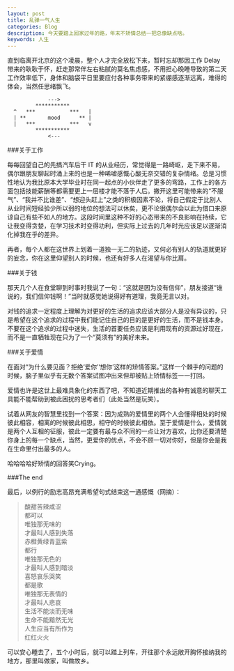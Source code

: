 ```yaml
---
layout: post
title: 乱弹一气人生
categories: Blog
description: 今天要踏上回家过年的路，年末不矫情总结一把总像缺点啥。
keywords: 人生
---
```


直到临离开北京的这个凌晨，整个人才完全放松下来，暂时忘却那因工作 Delay 带来的耿耿于怀，赶走那常伴左右粘腻的莫名焦虑感，不用担心晚睡导致的第二天工作效率低下，身体和脑袋平日里要应付各种事务带来的紧绷感逐渐远离，难得的体会，当然任思绪飘飞。

```
             ---> 
         ***********    
  ^   ***           ***   |
  | **       mood      ** |
  |   ***           ***   v
         ***********       
             <---
```

###关于工作

每每回望自己的先搞汽车后干 IT 的从业经历，常觉得是一路崎岖，走下来不易，偶尔跟朋友聊起时涌上来的也是一种唏嘘感慨心酸无奈交错的复杂情绪。总是习惯性地认为我比原本大学毕业时在同一起点的小伙伴走了更多的弯路，工作上的各方面包括技能薪酬等都需要更上一层楼才能不落于人后。撇开这里可能带来的“不服气”、“我并不比谁差”、“想迎头赶上”之类的积极因素不论，将自己假定于比别人从业时间短经验少所以弱的地位的想法可以休矣，更不论很偶尔会以此为借口来原谅自己有些不如人的地方。这段时间里这种不好的心态带来的不良影响在持续，它让我变得贪婪，在学习技术时变得功利，但实际上过去的几年时光应该足以逐渐消化掉我在乎的差异。

再者，每个人都在这世界上划着一道独一无二的轨迹，又何必有别人的轨道就更好的妄念，你在这里仰望别人的时候，也还有好多人在渴望与你比肩。

###关于钱

那天几个人在食堂聊到时事时我说了一句：“这就是因为没有信仰”，朋友接道“谁说的，我们信仰钱啊！”当时就感觉她说得好有道理，我竟无言以对。

对钱的追求一定程度上理解为对更好的生活的追求应该大部分人是没有异议的，只是希望在这个追求的过程中我们能记住自己的目的是更好的生活，而不是钱本身。不要在这个追求的过程中迷失，生活的首要任务应该是利用现有的资源过好现在，而不是一直牺牲现在只为了一个“莫须有”的美好未来。

###关于爱情

在面对“为什么要见面？拒绝‘爱你’‘想你’这样的矫情答案。”这样一个棘手的问题的时候，脑子里似乎有无数个答案试图冲出来但却被贴上矫情标签一一打回。

爱情也许是这世上最难具象化的东西了吧，不知道近期推出的各种有诚意的聊天工具能不能帮助到被此困扰的思考者们（此处当然是玩笑）。

试着从网友的智慧里找到一个答案：因为成熟的爱情里的两个人会懂得相处的时候彼此相容，相离的时候彼此相思，相守的时候彼此相依。至于爱情是什么，爱情就是两个人互相的征服，彼此一定要有最与众不同的一点让对方喜欢，比你还要清楚你身上的每一个缺点，当然，更爱你的优点，不会不顾一切对你好，但是你会是我在生命里付出最多的人。

哈哈哈哈好矫情的回答笑Crying。

###The end

最后，以例行的励志高昂充满希望句式结束这一通感慨（网摘）：

> 酸甜苦辣咸涩  
> 都可以  
> 唯独那无味的  
> 才最叫人感到失落  
> 赤橙黄绿青蓝紫  
> 都行  
> 唯独那无色的  
> 才最叫人感到暗淡  
> 喜怒哀乐哭笑  
> 都是歌  
> 唯独那无表情的  
> 才最叫人悲哀  
> 生活不能淡而无味  
> 生命不能黯然无光  
> 人生应当有所作为  
> 红红火火

可以安心睡去了，五个小时后，就可以踏上列车，开往那个永远敞开胸怀接纳我的地方，那里叫做家，叫做故乡。
